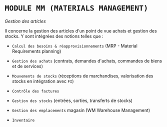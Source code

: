 # **`MODULE MM (MATERIALS MANAGEMENT)`**

_Gestion des articles_

Il concerne la gestion des articles d'un point de vue achats et gestion des stocks. Y sont intégrées des notions telles que :

- `Calcul des besoins & réapprovisionnements` (MRP - Material Requirements planning)

- `Gestion des achats` (contrats, demandes d'achats, commandes de biens et de services)

- `Mouvements de stocks` (réceptions de marchandises, valorisation des stocks en intégration avec `FI`)

- `Contrôle des factures`

- `Gestion des stocks` (entrées, sorties, transferts de stocks)

- `Gestion des emplacements` magasin (WM Warehouse Management)

- `Inventaire`
